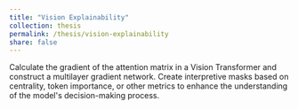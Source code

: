 ```yaml
---
title: "Vision Explainability"
collection: thesis
permalink: /thesis/vision-explainability
share: false
---
```

Calculate the gradient of the attention matrix in a Vision Transformer and construct a multilayer gradient network. Create interpretive masks based on centrality, token importance, or other metrics to enhance the understanding of the model's decision-making process.